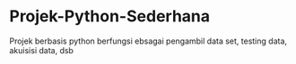 # Projek-Python-Sederhana
Projek berbasis python berfungsi ebsagai pengambil data set, testing data, akuisisi data, dsb
